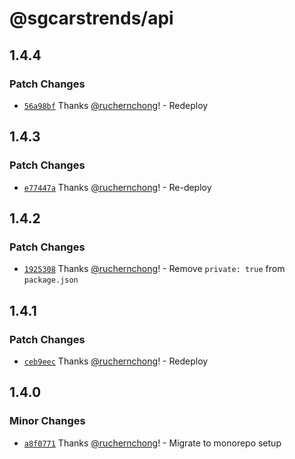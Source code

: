 # @sgcarstrends/api

## 1.4.4

### Patch Changes

- [`56a98bf`](https://github.com/sgcarstrends/backend/commit/56a98bfa802c9faf1bd8ac1727a37ff2c484bc04) Thanks [@ruchernchong](https://github.com/ruchernchong)! - Redeploy

## 1.4.3

### Patch Changes

- [`e77447a`](https://github.com/sgcarstrends/backend/commit/e77447adc13e8c8256dea5342259fac38636bd3d) Thanks [@ruchernchong](https://github.com/ruchernchong)! - Re-deploy

## 1.4.2

### Patch Changes

- [`1925308`](https://github.com/sgcarstrends/backend/commit/19253089bf3f308ea5e029b7a16d742d2ffcf0a6) Thanks [@ruchernchong](https://github.com/ruchernchong)! - Remove `private: true` from `package.json`

## 1.4.1

### Patch Changes

- [`ceb9eec`](https://github.com/sgcarstrends/backend/commit/ceb9eec2dcb0f051b420e5a5b7bec94bc3d7b75c) Thanks [@ruchernchong](https://github.com/ruchernchong)! - Redeploy

## 1.4.0

### Minor Changes

- [`a8f0771`](https://github.com/sgcarstrends/backend/commit/a8f07710fa0fdbd58f9c20e0cf7b79d86afe8b0b) Thanks [@ruchernchong](https://github.com/ruchernchong)! - Migrate to monorepo setup
